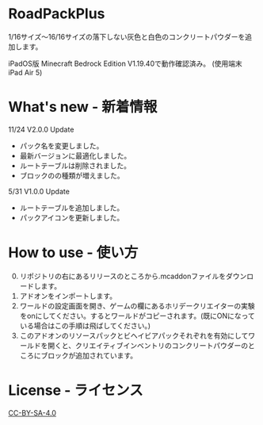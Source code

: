 # RoadPackPlus
1/16サイズ〜16/16サイズの落下しない灰色と白色のコンクリートパウダーを追加します。

iPadOS版 Minecraft Bedrock Edition V1.19.40で動作確認済み。
(使用端末 iPad Air 5)

# What's new - 新着情報
11/24 V2.0.0 Update
- パック名を変更しました。
- 最新バージョンに最適化しました。
- ルートテーブルは削除されました。
- ブロックのの種類が増えました。

5/31 V1.0.0 Update 
- ルートテーブルを追加しました。
- パックアイコンを更新しました。

# How to use - 使い方
0. リポジトリの右にあるリリースのところから.mcaddonファイルをダウンロードします。
1. アドオンをインポートします。
2. ワールドの設定画面を開き、ゲームの欄にあるホリデークリエイターの実験をonにしてください。するとワールドがコピーされます。(既にONになっている場合はこの手順は飛ばしてください。)
3. このアドオンのリソースパックとビヘイビアパックそれぞれを有効にしてワールドを開くと、クリエイティブインベントリのコンクリートパウダーのところにブロックが追加されています。

# License - ライセンス
[CC-BY-SA-4.0](https://creativecommons.org/licenses/by-sa/4.0/deed.ja)
